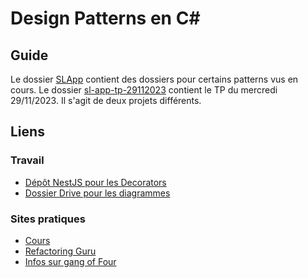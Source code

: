 # Design Patterns en C#

## Guide

Le dossier [SLApp](./SLApp/) contient des dossiers pour certains patterns vus en cours.
Le dossier [sl-app-tp-29112023](./sl-app-tp-29112023/) contient le TP du mercredi 29/11/2023.
Il s'agit de deux projets différents.

## Liens

### Travail

- [Dépôt NestJS pour les Decorators](https://github.com/Sebastopaul/Nest-Quick-Init)
- [Dossier Drive pour les diagrammes](https://drive.google.com/drive/folders/11sYQc0sPgxFl1HlEVkApqzat4RRBxS29?usp=sharing)

### Sites pratiques

- [Cours](https://github.com/bendahmanem/ESI4D-23-24-Design-Patterns-Csharp)
- [Refactoring Guru](https://refactoring.guru)
- [Infos sur gang of Four](https://www.digitalocean.com/community/tutorials/gangs-of-four-gof-design-patterns)
